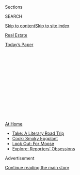 <div id="app">

<div>

<div>

<div>

<div class="NYTAppHideMasthead css-1q2w90k e1suatyy0">

<div class="section css-ui9rw0 e1suatyy2">

<div class="css-eph4ug er09x8g0">

<div class="css-6n7j50">

</div>

<span class="css-1dv1kvn">Sections</span>

<div class="css-10488qs">

<span class="css-1dv1kvn">SEARCH</span>

</div>

[Skip to content](#site-content)[Skip to site index](#site-index)

</div>

<div id="masthead-section-label" class="css-1wr3we4 eaxe0e00">

[Real
Estate](https://www.nytimes.com/section/realestate)

</div>

<div class="css-10698na e1huz5gh0">

</div>

</div>

<div id="masthead-bar-one" class="section hasLinks css-15hmgas e1csuq9d3">

<div class="css-uqyvli e1csuq9d0">

</div>

<div class="css-1uqjmks e1csuq9d1">

</div>

<div class="css-9e9ivx">

[](https://myaccount.nytimes.com/auth/login?response_type=cookie&client_id=vi)

</div>

<div class="css-1bvtpon e1csuq9d2">

[Today’s
Paper](https://www.nytimes.com/section/todayspaper)

</div>

</div>

</div>

</div>

<div data-aria-hidden="false">

<div id="site-content" data-role="main">

<div>

<div class="css-1aor85t" style="opacity:0.000000001;z-index:-1;visibility:hidden">

<div class="css-1hqnpie">

<div class="css-epjblv">

<span class="css-17xtcya">[Real
Estate](/section/realestate)</span><span class="css-x15j1o">|</span><span class="css-fwqvlz">Duplex
Sells for Almost $100 Million at 220 Central Park
South</span>

</div>

<div class="css-k008qs">

<div class="css-1iwv8en">

<span class="css-18z7m18"></span>

<div>

</div>

</div>

<span class="css-1n6z4y">https://nyti.ms/3hKUIEM</span>

<div class="css-1705lsu">

<div class="css-4xjgmj">

<div class="css-4skfbu" data-role="toolbar" data-aria-label="Social Media Share buttons, Save button, and Comments Panel with current comment count" data-testid="share-tools">

  - 
  - 
  - 
  - 
    
    <div class="css-6n7j50">
    
    </div>

  - 

</div>

</div>

</div>

</div>

</div>

</div>

<div id="NYT_TOP_BANNER_REGION" class="css-13pd83m">

<div>

<div id="maps-athome-menu" class="section interactive-content interactive-size-medium css-1edisqu">

<div class="css-17ih8de interactive-body">

<div class="at-home-nav__innerContainer">

<div class="at-home-nav__title">

[At
Home](https://www.nytimes.com/spotlight/at-home?action=click&pgtype=Article&state=default&region=TOP_BANNER&context=at_home_menu)

</div>

  - [Take: A Literary Road
    Trip](https://www.nytimes.com/2020/07/28/books/time-for-a-literary-road-trip.html?action=click&pgtype=Article&state=default&region=TOP_BANNER&context=at_home_menu)
  - [Cook: Smoky
    Eggplant](https://www.nytimes.com/2020/07/29/magazine/bored-with-your-home-cooking-some-smoky-eggplant-will-fix-that.html?action=click&pgtype=Article&state=default&region=TOP_BANNER&context=at_home_menu)
  - [Look Out: For
    Moose](https://www.nytimes.com/2020/07/27/travel/moose-michigan-isle-royale.html?action=click&pgtype=Article&state=default&region=TOP_BANNER&context=at_home_menu)
  - [Explore: Reporters’
    Obsessions](https://www.nytimes.com/interactive/2020/at-home/even-more-reporters-editors-diaries-lists-recommendations.html?action=click&pgtype=Article&state=default&region=TOP_BANNER&context=at_home_menu)

</div>

</div>

</div>

</div>

</div>

<div id="top-wrapper" class="css-1sy8kpn">

<div id="top-slug" class="css-l9onyx">

Advertisement

</div>

[Continue reading the main
story](#after-top)

<div class="ad top-wrapper" style="text-align:center;height:100%;display:block;min-height:250px">

<div id="top" class="place-ad" data-position="top" data-size-key="top">

</div>

</div>

<div id="after-top">

</div>

</div>

<div>

<div id="sponsor-wrapper" class="css-1hyfx7x">

<div id="sponsor-slug" class="css-19vbshk">

Supported by

</div>

[Continue reading the main
story](#after-sponsor)

<div id="sponsor" class="ad sponsor-wrapper" style="text-align:center;height:100%;display:block">

</div>

<div id="after-sponsor">

</div>

</div>

<div class="css-186x18t">

big ticket

</div>

<div class="css-1vkm6nb ehdk2mb0">

# Duplex Sells for Almost $100 Million at 220 Central Park South

</div>

The condo, at the pinnacle of the limestone tower, is the year’s most
expensive sale. It was one of three big purchases there during July.

<div class="css-79elbk" data-testid="photoviewer-wrapper">

<div class="css-z3e15g" data-testid="photoviewer-wrapper-hidden">

</div>

<div class="css-1a48zt4 ehw59r15" data-testid="photoviewer-children">

![<span class="css-16f3y1r e13ogyst0" data-aria-hidden="true">There were
three big closings at 220 Central Park South in July, including the sale
of a duplex for nearly $100
million.</span><span class="css-cnj6d5 e1z0qqy90" itemprop="copyrightHolder"><span class="css-1ly73wi e1tej78p0">Credit...</span><span><span>Kate
Glicksberg for The New York
Times</span></span></span>](https://static01.nyt.com/images/2020/08/02/realestate/31ticket5/merlin_166359507_b95b0005-e6cc-453b-bd60-23ba2fb86809-articleLarge.jpg?quality=75&auto=webp&disable=upscale)

</div>

</div>

<div class="css-18e8msd">

<div class="css-vp77d3 epjyd6m0">

<div class="css-hus3qt ey68jwv0" data-aria-hidden="true">

[![Vivian
Marino](https://static01.nyt.com/images/2018/06/13/multimedia/author-vivian-marino/author-vivian-marino-thumbLarge.jpg
"Vivian Marino")](https://www.nytimes.com/by/vivian-marino)

</div>

<div class="css-1baulvz">

By [<span class="css-1baulvz last-byline" itemprop="name">Vivian
Marino</span>](https://www.nytimes.com/by/vivian-marino)

</div>

</div>

  - 
    
    <div class="css-ld3wwf e16638kd2">
    
    July 28,
    2020
    
    </div>

  - 
    
    <div class="css-4xjgmj">
    
    <div class="css-d8bdto" data-role="toolbar" data-aria-label="Social Media Share buttons, Save button, and Comments Panel with current comment count" data-testid="share-tools">
    
      - 
      - 
      - 
      - 
        
        <div class="css-6n7j50">
        
        </div>
    
      - 
    
    </div>
    
    </div>

</div>

</div>

<div class="section meteredContent css-1r7ky0e" name="articleBody" itemprop="articleBody">

<div class="css-1fanzo5 StoryBodyCompanionColumn">

<div class="css-53u6y8">

A sprawling penthouse on the top two floors of 220 Central Park South
sold for [$99.9
million](https://a836-acris.nyc.gov/DS/DocumentSearch/DocumentDetail?doc_id=2020072400904001)
in July, becoming the year’s most expensive closing in New York City,
although overall sales volume continued to slow because of the
coronavirus.

The anonymous buyer was under contract with the developer years before
the pandemic surfaced, as has been the case with many of the recent
closings at the limestone-clad Midtown Manhattan tower. Current sales
contracts throughout the city have dropped off sharply, but are expected
to rebound with the easing of restrictions on real estate activity,
instituted to curb the virus’s spread.

The penthouse sale was the third-priciest ever for a single residence in
New York — behind the hedge fund manager Kenneth Griffin’s record [$240
million](https://a836-acris.nyc.gov/DS/DocumentSearch/DocumentDetail?doc_id=2019012400629002)
purchase of four floors last year, also at 220 Central Park South, and a
duplex at the top of 157 West 57th Street, acquired in 2015 for nearly
[$100.5
million](https://www.nytimes.com/2015/01/25/realestate/100-4-million-dollar-sale-at-one57.html),
reportedly by Michael Dell, the chief executive of Dell Technologies.

The month’s other top sales were also at 220 Central Park South: Two
full-floor apartments sold for [$55.5
million](https://a836-acris.nyc.gov/DS/DocumentSearch/DocumentDetail?doc_id=2020072300466001)
and nearly [$54
million](https://a836-acris.nyc.gov/DS/DocumentSearch/DocumentDetail?doc_id=2020072300394001),
and they, too, went into contract with anonymous buyers before the
coronavirus outbreak.

</div>

</div>

<div class="css-1fanzo5 StoryBodyCompanionColumn">

<div class="css-53u6y8">

In other notable transactions in July, Facebook’s co-founder Chris
Hughes and his husband, the political activist Sean Eldridge, sold their
red brick, Greek Revival townhouse in Greenwich Village, though at a
loss.

On the Upper West Side, a brownstone that had been rented out for years
for films and TV shows found a new owner. And in the Flatiron
neighborhood, the artists Charline Von Heyl and Christopher Wool
acquired a duplex penthouse.

**The penthouse at 220 Central Park South,** one of three in the
building, has 8,978 square feet on the 76th and 77th floors. The latest
amended offering plan filed by the developer, Vornado Realty Trust, also
shows that it has four bedrooms, five full baths, two powder rooms and
940 square feet of terraces.

The unit sold for just under the $100 million asking price. Its buyer
used the Delaware-registered limited partnership 76CPS in the
transaction and went into contract in May 2017, according to property
records. (Late last year, a penthouse duplex on the 73rd and 74th floors
sold for [$92.7
million](https://www.nytimes.com/2020/01/03/realestate/the-year-ended-with-another-big-sale-at-220-central-park-south.html),
reportedly to the hedge fund manager Daniel Och.)

The other sales in the building were apartments encompassing the 64th
and 68th floors, each with four bedrooms, five full baths and two half
baths, as well as two 48-square-foot balconies, according to the
offering plan. The buyer of unit No. 68, using the limited liability
company KMZM, was in contract in October 2018; unit 64 went into
contract with 220 CPS 64 LLC back in May 2015, before the building was
completed.

</div>

</div>

<div class="css-1fanzo5 StoryBodyCompanionColumn">

<div class="css-53u6y8">

The Central Park South condominium is situated near Columbus Circle,
overlooking the park.

</div>

</div>

<div class="css-a7yk8a e73j0it0">

<div class="css-1xdhyk6 erfvjey0">

<span class="css-1ly73wi e1tej78p0">Image</span>

<div class="css-zjzyr8">

<div data-testid="lazyimage-container" style="height:580px">

</div>

</div>

</div>

<span class="css-16f3y1r e13ogyst0" data-aria-hidden="true">Chris
Hughes, above, a founder of Facebook, and his husband, the political
activist Sean Eldridge, sold their townhouse on West 12th Street in
Greenwich
Village.</span><span class="css-cnj6d5 e1z0qqy90" itemprop="copyrightHolder"><span class="css-1ly73wi e1tej78p0">Credit...</span><span>Jeenah
Moon for The New York
Times</span></span>

<div class="css-1xdhyk6 erfvjey0">

<span class="css-1ly73wi e1tej78p0">Image</span>

<div class="css-zjzyr8">

<div data-testid="lazyimage-container" style="height:579.3555555555556px">

</div>

</div>

</div>

<span class="css-16f3y1r e13ogyst0" data-aria-hidden="true">The fully
renovated townhouse is four stories high and 20 feet wide, and sold in
July for $19.5 million. The couple bought the house for $22.3 million in
2015.</span><span class="css-cnj6d5 e1z0qqy90" itemprop="copyrightHolder"><span class="css-1ly73wi e1tej78p0">Credit...</span><span>Pablo
Enriquez for The New York Times</span></span>

</div>

<div class="css-1fanzo5 StoryBodyCompanionColumn">

<div class="css-53u6y8">

**Mr. Hughes** **and Mr. Eldridge** sold their townhouse at 157 West
12th Street, between Seventh Avenue and the Avenue of the Americas, for
[$19.5
million](https://a836-acris.nyc.gov/DS/DocumentSearch/DocumentDetail?doc_id=2020071000364001).
The couple bought the house for [$22.3
million](https://www.nytimes.com/2015/09/13/realestate/greenwich-village-townhouse-for-22-million.html)
in September 2015, four months before Mr. Hughes
[sold](https://a836-acris.nyc.gov/DS/DocumentSearch/DocumentDetail?doc_id=2016010500865001)
his sprawling three-bedroom apartment in SoHo. About two years after
moving in, they welcomed a son through a surrogate. The house was
returned to the market last summer with a $26 million price tag.

The fully renovated structure — four stories high and 20 feet wide —
features a classic front stoop, along with a deep, landscaped garden in
the rear and a rooftop terrace. There is also a separate brick carriage
house that could be used as a guest suite or a studio.

The townhouse, with about 3,200 square feet, has six bedrooms, six and a
half bathrooms and six wood-burning fireplaces. The master suite
encompasses the third floor and includes two full baths, a large
dressing room and a terrace overlooking the garden, according to the
[listing](https://www.corcoran.com/nyc-real-estate/for-sale/greenwich-village/157-west-12-th-street/5873971)
with the Corcoran Group. In the basement is a windowed gym, as well as a
screening room and a wine-tasting room.

The buyer, whose identity was shielded by the limited liability company
157 Townhouse, went into contract to buy the house in early July.

Mr. Hughes was a Facebook founder and a roommate at Harvard of Mark
Zuckerberg, the chief executive. More recently, he’s been an outspoken
critic of the social media platform, suggesting that it [needs to be
broken
up](https://www.nytimes.com/2019/05/09/opinion/sunday/chris-hughes-facebook-zuckerberg.html).
Mr. Eldridge is the founder of Stand Up America, a liberal advocacy
group; in 2014, he lost a bid for New York’s 19th congressional
district.

</div>

</div>

<div class="css-a7yk8a e73j0it0">

<div class="css-1xdhyk6 erfvjey0">

<span class="css-1ly73wi e1tej78p0">Image</span>

<div class="css-zjzyr8">

<div data-testid="lazyimage-container" style="height:515.5555555555555px">

</div>

</div>

</div>

<span class="css-16f3y1r e13ogyst0" data-aria-hidden="true">Sharon and
Jess Mogul bought the house on West 87th Street in 2004 for nearly $3
million, and rented it out for films and television
shows.</span><span class="css-cnj6d5 e1z0qqy90" itemprop="copyrightHolder"><span class="css-1ly73wi e1tej78p0">Credit...</span><span>Sasha
Maslov for The New York
Times</span></span>

<div class="css-1xdhyk6 erfvjey0">

<span class="css-1ly73wi e1tej78p0">Image</span>

<div class="css-zjzyr8">

<div data-testid="lazyimage-container" style="height:515.5555555555555px">

</div>

</div>

</div>

<span class="css-16f3y1r e13ogyst0" data-aria-hidden="true">The
four-story, 20-foot-wide house has six bedrooms, four full baths and two
powder rooms. The basement is finished with a screening room, storage
and wine
room.</span><span class="css-cnj6d5 e1z0qqy90" itemprop="copyrightHolder"><span class="css-1ly73wi e1tej78p0">Credit...</span><span>Sasha
Maslov for The New York Times</span></span>

</div>

<div class="css-1fanzo5 StoryBodyCompanionColumn">

<div class="css-53u6y8">

**The much-filmed Upper West Side** brownstone, also with a classic
front stoop and fully renovated, sits at 326 West 87th Street, a
tree-lined block near Riverside Drive; it sold for [$6.7
million.](https://a836-acris.nyc.gov/DS/DocumentSearch/DocumentDetail?doc_id=2020070200851003)

</div>

</div>

<div class="css-1fanzo5 StoryBodyCompanionColumn">

<div class="css-53u6y8">

The four-story, 20-foot-wide house has 6,577 square feet, with six
bedrooms, four full baths and two powder rooms. The home is well lit,
with two-story glass exterior walls at the rear, and has ample outdoor
space including a roof deck. The basement is also finished with a
screening room, storage and a wine room.

Jess and Sharon Mogul, the sellers, had purchased the home in 2004 for
nearly [$3
million](https://a836-acris.nyc.gov/DS/DocumentSearch/DocumentDetail?doc_id=2004012300522002),
and [rented it
out](https://www.nytimes.com/2016/03/13/realestate/movies-and-television-filmed-in-new-york-city.html)
for films and shows, including episodes of “Law & Order” and “The
Michael J. Fox Show.”

The new owners, according to property records, are William and Sarah
Long.

**The Flatiron penthouse loft,** at 73 Fifth Avenue, an 11-story co-op
building on the corner of East 15th Street, was sold for [$7.3
million.](https://a836-acris.nyc.gov/DS/DocumentSearch/DocumentDetail?doc_id=2020032000639001)

The 3,850-square-foot apartment, with skylights and high ceilings, has
three bedrooms and three baths over two levels.

The sellers were listed as Robert L. Frank and Rebecca H. Patterson.

Ms. Von Heyl is an abstract artist whose paintings have been shown at
the Whitney Museum of American Art in New York and the Tate Gallery in
London, among others. Her husband, Mr. Wool, is known for his paintings
of bold stenciled text and abstract works.

For weekly email updates on residential real estate news, [sign up
here](http://www.nytimes.com/newsletters/realestate/). Follow us on
Twitter: [@nytrealestate](https://twitter.com/nytrealestate).

</div>

</div>

</div>

<div>

</div>

<div>

</div>

<div>

</div>

<div>

<div id="bottom-wrapper" class="css-1ede5it">

<div id="bottom-slug" class="css-l9onyx">

Advertisement

</div>

[Continue reading the main
story](#after-bottom)

<div id="bottom" class="ad bottom-wrapper" style="text-align:center;height:100%;display:block;min-height:90px">

</div>

<div id="after-bottom">

</div>

</div>

</div>

</div>

</div>

## Site Index

<div>

</div>

## Site Information Navigation

  - [© <span>2020</span> <span>The New York Times
    Company</span>](https://help.nytimes.com/hc/en-us/articles/115014792127-Copyright-notice)

<!-- end list -->

  - [NYTCo](https://www.nytco.com/)
  - [Contact
    Us](https://help.nytimes.com/hc/en-us/articles/115015385887-Contact-Us)
  - [Work with us](https://www.nytco.com/careers/)
  - [Advertise](https://nytmediakit.com/)
  - [T Brand Studio](http://www.tbrandstudio.com/)
  - [Your Ad
    Choices](https://www.nytimes.com/privacy/cookie-policy#how-do-i-manage-trackers)
  - [Privacy](https://www.nytimes.com/privacy)
  - [Terms of
    Service](https://help.nytimes.com/hc/en-us/articles/115014893428-Terms-of-service)
  - [Terms of
    Sale](https://help.nytimes.com/hc/en-us/articles/115014893968-Terms-of-sale)
  - [Site
    Map](https://spiderbites.nytimes.com)
  - [Help](https://help.nytimes.com/hc/en-us)
  - [Subscriptions](https://www.nytimes.com/subscription?campaignId=37WXW)

</div>

</div>

</div>

</div>
